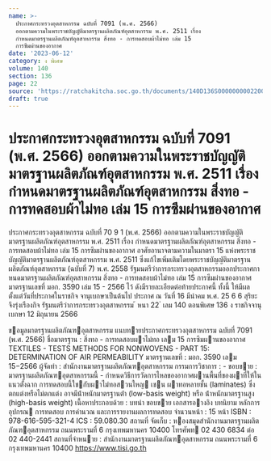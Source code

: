 ```yaml
---
name: >-
  ประกาศกระทรวงอุตสาหกรรม ฉบับที่ 7091 (พ.ศ. 2566)
  ออกตามความในพระราชบัญญัติมาตรฐานผลิตภัณฑ์อุตสาหกรรม พ.ศ. 2511 เรื่อง
  กำหนดมาตรฐานผลิตภัณฑ์อุตสาหกรรม สิ่งทอ - การทดสอบผ้าไม่ทอ เล่ม 15
  การซึมผ่านของอากาศ
date: '2023-06-12'
category: ง พิเศษ
volume: 140
section: 136
page: 22
source: 'https://ratchakitcha.soc.go.th/documents/140D136S0000000002200.pdf'
draft: true
---
```


# ประกาศกระทรวงอุตสาหกรรม ฉบับที่ 7091 (พ.ศ. 2566) ออกตามความในพระราชบัญญัติมาตรฐานผลิตภัณฑ์อุตสาหกรรม พ.ศ. 2511 เรื่อง กำหนดมาตรฐานผลิตภัณฑ์อุตสาหกรรม สิ่งทอ - การทดสอบผ้าไม่ทอ เล่ม 15 การซึมผ่านของอากาศ

ประกาศกระทรวงอุตสาหกรรม ฉบับที่ 70 9 1 (พ.ศ. 2566) ออกตามความในพระราชบัญญัติมาตรฐานผลิตภัณฑ์อุตสาหกรรม พ.ศ. 2511 เรื่อง กำหนดมาตรฐานผลิตภัณฑ์อุตสาหกรรม สิ่งทอ - การทดสอบผ้าไม่ทอ เล่ม 15 การซึมผ่านของอากาศ อาศัยอานาจตามความในมาตรา 15 แห่งพระราชบัญญัติมาตรฐานผลิตภัณฑ์อุตสาหกรรม พ.ศ. 2511 ซึ่งแก้ไขเพิ่มเติมโดยพระราชบัญญัติมาตรฐานผลิตภัณฑ์อุตสาหกรรม (ฉบับที่ 7) พ.ศ. 2558 รัฐมนตรีว่าการกระทรวงอุตสาหกรรมออกประกาศกาหนดมาตรฐานผลิตภัณฑ์อุตสาหกรรม สิ่งทอ - การทดสอบผ้าไม่ทอ เล่ม 15 การซึมผ่านของอากาศ มาตรฐานเลขที่ มอก. 3590 เล่ม 15 - 2566 ไว้ ดังมีรายละเอียดต่อท้ายประกาศนี้ ทั้งนี้ ให้มีผลตั้งแต่วันที่ประกาศในราชกิจ จานุเบกษาเป็นต้นไป ประกาศ ณ วันที่ 16 มีนำคม พ.ศ. 25 6 6 สุริยะ จึงรุ่งเรืองกิจ รัฐมนตรีว่าการกระทรวงอุตสาหกรรม ้ หนา 22 ่ เลม 140 ตอนพิเศษ 136 ง ราชกิจจานุเบกษา 12 มิถุนายน 2566

ขอมูลมาตรฐานผลิตภัณฑอุตสาหกรรม แนบทายประกาศกระทรวงอุตสาหกรรม ฉบับที่ 7091 (พ.ศ. 2566) ชื่อมาตรฐาน : สิ่งทอ - การทดสอบผาไม่ทอ เลม 15 การซึมผานของอากาศ TEXTILES - TESTS METHODS FOR NONWOVENS - PART 15: DETERMINATION OF AIR PERMEABILITY มาตรฐานเลขที่ : มอก. 3590 เลม 15−2566 ผู้จัดทํา : สํานักงานมาตรฐานผลิตภัณฑอุตสาหกรรม กรรมการวิชาการ : - ขอบขาย : มาตรฐานผลิตภัณฑอุตสาหกรรมนี้ - กําหนดวิธีการวัดการไหลของอากาศผานพื้นที่ของผาที่ให้ในแนวตั้งฉาก การทดสอบนี้ใชกับผาไม่ทอสวนใหญ เชน ผาทอหลายชั้น (laminates) ซึ่ง ตกแต่งหรือไม่ตกแต่ง อาจมีน้ําหนักมาตรฐานต่ํา (low-basis weight) หรือ น้ําหนักมาตรฐานสูง (high-basis weight) เนื้อหาประกอบด้วย : บทนํา ขอบขาย เอกสารอางอิง บทนิยาม หลักการ อุปกรณ การทดสอบ การคํานวณ และการรายงานผลการทดสอบ จํานวนหน้า : 15 หน้า ISBN : 978-616-595-321-4 ICS : 59.080.30 สถานที่ จัดเก็บ : หองสมุดสํานักงานมาตรฐานผลิตภัณฑอุตสาหกรรม ถนนพระรามที่ 6 กรุงเทพมหานคร 10400 โทรศัพท 02 430 6834 ต่อ 02 440-2441 สถานที่จําหนาย : สํานักงานมาตรฐานผลิตภัณฑอุตสาหกรรม ถนนพระรามที่ 6 กรุงเทพมหานคร 10400 https://www.tisi.go.th
